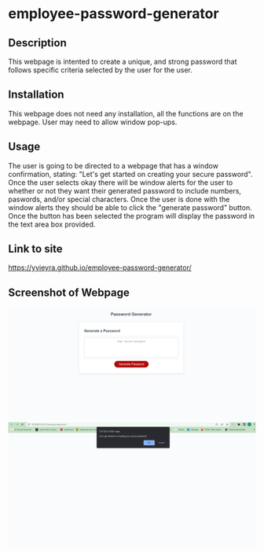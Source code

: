 # employee-password-generator

## Description
This webpage is intented to create a unique, and strong password that follows specific criteria selected by the user for the user. 

## Installation 
This webpage does not need any installation, all the functions are on the webpage. User may need to allow window pop-ups. 

## Usage
The user is going to be directed to a webpage that has a window confirmation, stating: "Let's get started on creating your secure password". Once the user selects okay there will be window alerts for the user to whether or not they want their generated password to include numbers, paswords, and/or special characters. Once the user is done with the window alerts they should be able to click the "generate password" button. Once the button has been selected the program will display the password in the text area box provided. 

## Link to site
https://yvieyra.github.io/employee-password-generator/

## Screenshot of Webpage
![alt text](/images/Screenshot%20Generate%20Password%20.png)
![alt text](/images/window%20confirm%20screenshot%20.png)
